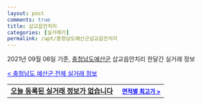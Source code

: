 ```yaml
---
layout: post
comments: true
title: 삽교읍안치리
categories: [실거래가]
permalink: /apt/충청남도예산군삽교읍안치리
---
```


2021년 09월 06일 기준, <a href="/apt/충청남도예산군">충청남도예산군</a> 삽교읍안치리 한달간 실거래 정보

<a style="color: blue;" href="/apt/충청남도예산군">< 충청남도 예산군 전체 실거래 정보</a>
<!---- start ---->
<table>
  <tr>
    <td colspan="4" style="font-weight: bold;"><a href="/apt/충청남도예산군삽교읍안치리{name_without_space}">오늘 등록된 실거래 정보가 없습니다</a> &nbsp;&nbsp;&nbsp; <a style="color: blue; font-size: smaller;" href="/apt/충청남도예산군삽교읍안치리{name_without_space}">면적별 최고가 ></a></td>
  </tr>
    
</table>
<!---- end ---->
    